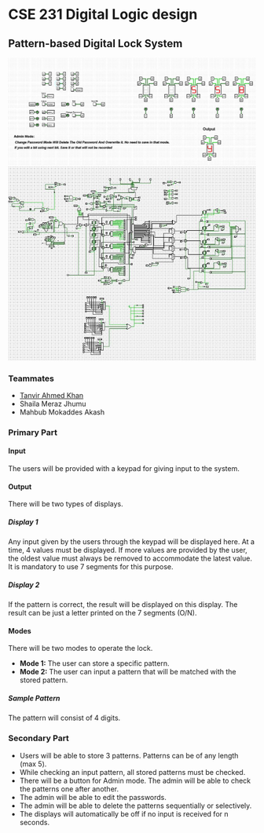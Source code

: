 # CSE 231 Digital Logic design
## Pattern-based Digital Lock System

![Final Look](1.jpg)
![Digital Lock System](2.jpg)

### Teammates
- [Tanvir Ahmed Khan](hhttps://github.com/tanvirahmedkhan74)
- Shaila Meraz Jhumu
- Mahbub Mokaddes Akash


### Primary Part

#### Input
The users will be provided with a keypad for giving input to the system.

#### Output
There will be two types of displays.

##### Display 1
Any input given by the users through the keypad will be displayed here. At a time, 4 values must be displayed. If more values are provided by the user, the oldest value must always be removed to accommodate the latest value. It is mandatory to use 7 segments for this purpose.

##### Display 2
If the pattern is correct, the result will be displayed on this display. The result can be just a letter printed on the 7 segments (O/N).

#### Modes
There will be two modes to operate the lock. 
- **Mode 1:** The user can store a specific pattern.
- **Mode 2:** The user can input a pattern that will be matched with the stored pattern.

##### Sample Pattern
The pattern will consist of 4 digits.

### Secondary Part

- Users will be able to store 3 patterns. Patterns can be of any length (max 5).
- While checking an input pattern, all stored patterns must be checked.
- There will be a button for Admin mode. The admin will be able to check the patterns one after another.
- The admin will be able to edit the passwords.
- The admin will be able to delete the patterns sequentially or selectively.
- The displays will automatically be off if no input is received for n seconds.

